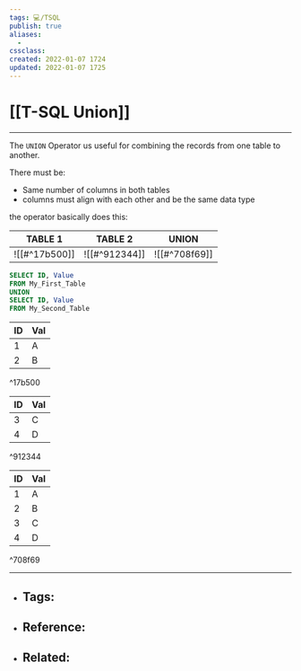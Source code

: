 ```yaml
---
tags: 💻️/TSQL 
publish: true
aliases:
  - 
cssclass: 
created: 2022-01-07 1724
updated: 2022-01-07 1725
---
```


# [[T-SQL Union]]

---


The `UNION` Operator us useful for combining the records from one table to another.

There must be:
- Same number of columns in both tables
- columns must align with each other and be the same data type

the operator basically does this: 

| TABLE 1       | TABLE 2       | UNION         |
| ------------- | ------------- | ------------- |
| ![[#^17b500]] | ![[#^912344]] | ![[#^708f69]] |

```sql
SELECT ID, Value
FROM My_First_Table
UNION
SELECT ID, Value
FROM My_Second_Table
```

| ID  | Val |
| --- | --- |
| 1   | A   |
| 2   | B   |

^17b500

| ID  | Val |
| --- | --- |
| 3   | C   |
| 4   | D   |

^912344

| ID  | Val |
| --- | --- |
| 1   | A   |
| 2   | B   |
| 3   | C   |
| 4   | D   |

^708f69


---

- Tags: 
	- 
- Reference:
	- 
- Related:
	- 
